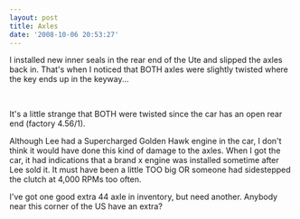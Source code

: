 ```yaml
---
layout: post
title: Axles
date: '2008-10-06 20:53:27'
---
```

I installed new inner seals in the rear end of the Ute and slipped the axles back in. That's when I noticed that BOTH axles were slightly twisted where the key ends up in the keyway...

<img src="http://i149.photobucket.com/albums/s66/ddstnkmp/undercarriage010.jpg" border="0" alt="" />

<img src="http://i149.photobucket.com/albums/s66/ddstnkmp/undercarriage012.jpg" border="0" alt="" />

It's a little strange that BOTH were twisted since the car has an open rear end (factory 4.56/1).

Although Lee had a Supercharged Golden Hawk engine in the car, I don't think it would have done this kind of damage to the axles. When I got the car, it had indications that a brand x engine was installed sometime after Lee sold it. It must have been a little TOO big OR someone had sidestepped the clutch at 4,000 RPMs too often.

I've got one good extra 44 axle in inventory, but need another.  Anybody near this corner of the US have an extra?<span style="font-family: Verdana,Arial,Helvetica; color: midnightblue; font-size: x-small;"><span id="msg" class="spnMessageText">

</span></span>
